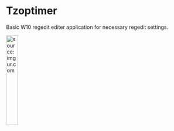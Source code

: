 # Tzoptimer
Basic W10 regedit editer application for necessary regedit settings.
<p><a href="https://imgur.com/EUchUU3"><img src="https://imgur.com/EUchUU3.png" title="source: imgur.com" width=25% height=25%/></a></p>

